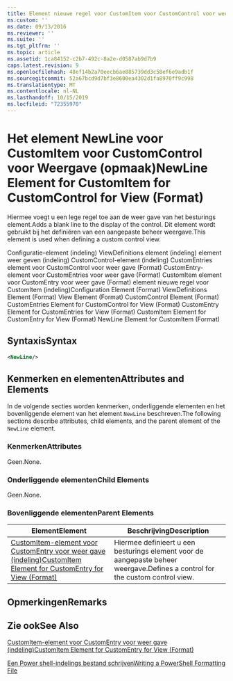 ```yaml
---
title: Element nieuwe regel voor CustomItem voor CustomControl voor weer gave (indeling) | Microsoft Docs
ms.custom: ''
ms.date: 09/13/2016
ms.reviewer: ''
ms.suite: ''
ms.tgt_pltfrm: ''
ms.topic: article
ms.assetid: 1ca84152-c2b7-492c-8a2e-d0587ab9d7b9
caps.latest.revision: 9
ms.openlocfilehash: 48ef14b2a70eecb6ae885739dd3c58ef6e9adb1f
ms.sourcegitcommit: 52a67bcd9d7bf3e8600ea4302d1fa8970ff9c998
ms.translationtype: MT
ms.contentlocale: nl-NL
ms.lasthandoff: 10/15/2019
ms.locfileid: "72355970"
---
```

# <a name="newline-element-for-customitem-for-customcontrol-for-view-format"></a><span data-ttu-id="7f9ee-102">Het element NewLine voor CustomItem voor CustomControl voor Weergave (opmaak)</span><span class="sxs-lookup"><span data-stu-id="7f9ee-102">NewLine Element for CustomItem for CustomControl for View (Format)</span></span>

<span data-ttu-id="7f9ee-103">Hiermee voegt u een lege regel toe aan de weer gave van het besturings element.</span><span class="sxs-lookup"><span data-stu-id="7f9ee-103">Adds a blank line to the display of the control.</span></span> <span data-ttu-id="7f9ee-104">Dit element wordt gebruikt bij het definiëren van een aangepaste beheer weergave.</span><span class="sxs-lookup"><span data-stu-id="7f9ee-104">This element is used when defining a custom control view.</span></span>

<span data-ttu-id="7f9ee-105">Configuratie-element (indeling) ViewDefinitions element (indeling) element weer geven (indeling) CustomControl-element (indeling) CustomEntries element voor CustomControl voor weer gave (Format) CustomEntry-element voor CustomEntries voor weer gave (Format) CustomItem element voor CustomEntry voor weer gave (Format) element nieuwe regel voor CustomItem (indeling)</span><span class="sxs-lookup"><span data-stu-id="7f9ee-105">Configuration Element (Format) ViewDefinitions Element (Format) View Element (Format) CustomControl Element (Format) CustomEntries Element for CustomControl for View (Format) CustomEntry Element for CustomEntries for View (Format) CustomItem Element for CustomEntry for View (Format) NewLine Element for CustomItem (Format)</span></span>

## <a name="syntax"></a><span data-ttu-id="7f9ee-106">Syntaxis</span><span class="sxs-lookup"><span data-stu-id="7f9ee-106">Syntax</span></span>

```xml
<NewLine/>
```

## <a name="attributes-and-elements"></a><span data-ttu-id="7f9ee-107">Kenmerken en elementen</span><span class="sxs-lookup"><span data-stu-id="7f9ee-107">Attributes and Elements</span></span>

<span data-ttu-id="7f9ee-108">In de volgende secties worden kenmerken, onderliggende elementen en het bovenliggende element van het element `NewLine` beschreven.</span><span class="sxs-lookup"><span data-stu-id="7f9ee-108">The following sections describe attributes, child elements, and the parent element of the `NewLine` element.</span></span>

### <a name="attributes"></a><span data-ttu-id="7f9ee-109">Kenmerken</span><span class="sxs-lookup"><span data-stu-id="7f9ee-109">Attributes</span></span>

<span data-ttu-id="7f9ee-110">Geen.</span><span class="sxs-lookup"><span data-stu-id="7f9ee-110">None.</span></span>

### <a name="child-elements"></a><span data-ttu-id="7f9ee-111">Onderliggende elementen</span><span class="sxs-lookup"><span data-stu-id="7f9ee-111">Child Elements</span></span>

<span data-ttu-id="7f9ee-112">Geen.</span><span class="sxs-lookup"><span data-stu-id="7f9ee-112">None.</span></span>

### <a name="parent-elements"></a><span data-ttu-id="7f9ee-113">Bovenliggende elementen</span><span class="sxs-lookup"><span data-stu-id="7f9ee-113">Parent Elements</span></span>

|<span data-ttu-id="7f9ee-114">Element</span><span class="sxs-lookup"><span data-stu-id="7f9ee-114">Element</span></span>|<span data-ttu-id="7f9ee-115">Beschrijving</span><span class="sxs-lookup"><span data-stu-id="7f9ee-115">Description</span></span>|
|-------------|-----------------|
|[<span data-ttu-id="7f9ee-116">CustomItem-element voor CustomEntry voor weer gave (indeling)</span><span class="sxs-lookup"><span data-stu-id="7f9ee-116">CustomItem Element for CustomEntry for View (Format)</span></span>](./customitem-element-for-customentry-for-customcontrol-for-view-format.md)|<span data-ttu-id="7f9ee-117">Hiermee definieert u een besturings element voor de aangepaste beheer weergave.</span><span class="sxs-lookup"><span data-stu-id="7f9ee-117">Defines a control for the custom control view.</span></span>|

## <a name="remarks"></a><span data-ttu-id="7f9ee-118">Opmerkingen</span><span class="sxs-lookup"><span data-stu-id="7f9ee-118">Remarks</span></span>

## <a name="see-also"></a><span data-ttu-id="7f9ee-119">Zie ook</span><span class="sxs-lookup"><span data-stu-id="7f9ee-119">See Also</span></span>

[<span data-ttu-id="7f9ee-120">CustomItem-element voor CustomEntry voor weer gave (indeling)</span><span class="sxs-lookup"><span data-stu-id="7f9ee-120">CustomItem Element for CustomEntry for View (Format)</span></span>](./customitem-element-for-customentry-for-customcontrol-for-view-format.md)

[<span data-ttu-id="7f9ee-121">Een Power shell-indelings bestand schrijven</span><span class="sxs-lookup"><span data-stu-id="7f9ee-121">Writing a PowerShell Formatting File</span></span>](./writing-a-powershell-formatting-file.md)
